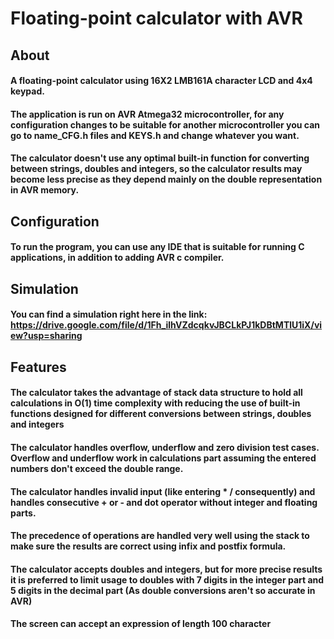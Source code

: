 # Floating-point calculator with AVR
## About
#### A floating-point calculator using 16X2 LMB161A character LCD and 4x4 keypad.
#### The application is run on AVR Atmega32 microcontroller, for any configuration changes to be suitable for another microcontroller you can go to name_CFG.h files and KEYS.h and change whatever you want.
#### The calculator doesn't use any optimal built-in function for converting between strings, doubles and integers, so the calculator results may become less precise as they depend mainly on the double representation in AVR memory.
## Configuration
#### To run the program, you can use any IDE that is suitable for running C applications, in addition to adding AVR c compiler.
## Simulation
#### You can find a simulation right here in the link: https://drive.google.com/file/d/1Fh_ilhVZdcqkvJBCLkPJ1kDBtMTlU1iX/view?usp=sharing
## Features
#### The calculator takes the advantage of stack data structure to hold all calculations in O(1) time complexity with reducing the use of built-in functions designed for different conversions between strings, doubles and integers
#### The calculator handles overflow, underflow and zero division test cases. Overflow and underflow work in calculations part assuming the entered numbers don't exceed the double range.
#### The calculator handles invalid input (like entering * / consequently) and handles consecutive + or - and dot operator without integer and floating parts.
#### The precedence of operations are handled very well using the stack to make sure the results are correct using infix and postfix formula.
#### The calculator accepts doubles and integers, but for more precise results it is preferred to limit usage to doubles with 7 digits in the integer part and 5 digits in the decimal part (As double conversions aren't so accurate in AVR)
#### The screen can accept an expression of length 100 character

